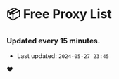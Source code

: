 # :package: Free Proxy List
### Updated every 15 minutes.

- Last updated: `2024-05-27 23:45`

:heart:
